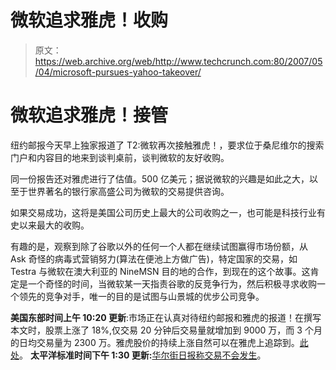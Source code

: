 # 微软追求雅虎！收购 

> 原文：<https://web.archive.org/web/http://www.techcrunch.com:80/2007/05/04/microsoft-pursues-yahoo-takeover/>

# 微软追求雅虎！接管

纽约邮报今天早上独家报道了 T2:微软再次接触雅虎！，要求位于桑尼维尔的搜索门户和内容目的地来到谈判桌前，谈判微软的友好收购。

同一份报告还对雅虎进行了估值。500 亿美元；据说微软的兴趣是如此之大，以至于世界著名的银行家高盛公司为微软的交易提供咨询。

如果交易成功，这将是美国公司历史上最大的公司收购之一，也可能是科技行业有史以来最大的收购。

有趣的是，观察到除了谷歌以外的任何一个人都在继续试图赢得市场份额，从 Ask 奇怪的病毒式营销努力(算法在便池上方做广告)，特定国家的交易，如 Testra 与微软在澳大利亚的 NineMSN 目的地的合作，到现在的这个故事。这肯定是一个奇怪的时间，当微软某一天指责谷歌的反竞争行为，然后积极寻求收购一个领先的竞争对手，唯一的目的是试图与山景城的优步公司竞争。

**美国东部时间上午 10:20 更新**:市场正在认真对待纽约邮报和雅虎的报道！在撰写本文时，股票上涨了 18%,仅交易 20 分钟后交易量就增加到 9000 万，而 3 个月的日均交易量为 2300 万。雅虎股价的持续上涨自然可以在雅虎上追踪到。[此处](https://web.archive.org/web/20230124232957/http://finance.yahoo.com/q?s=yhoo)。
 **太平洋标准时间下午 1:30 更新:**[华尔街日报称交易不会发生](https://web.archive.org/web/20230124232957/http://techcrunch.com/2007/05/04/wsj-says-microsoftyahoo-deal-not-happening/)。